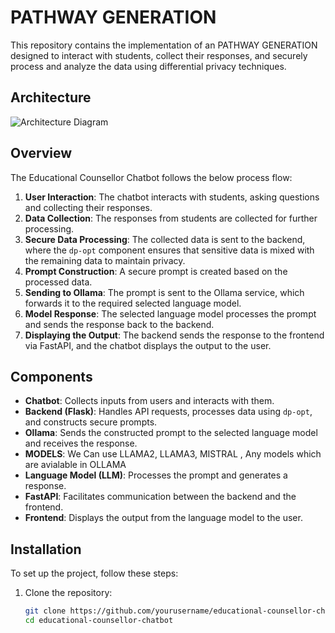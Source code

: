 # PATHWAY GENERATION

This repository contains the implementation of an PATHWAY GENERATION designed to interact with students, collect their responses, and securely process and analyze the data using differential privacy techniques.

## Architecture

![Architecture Diagram]('static/naavi_llm_architecture.jpg')

## Overview

The Educational Counsellor Chatbot follows the below process flow:

1. **User Interaction**: The chatbot interacts with students, asking questions and collecting their responses.
2. **Data Collection**: The responses from students are collected for further processing.
3. **Secure Data Processing**: The collected data is sent to the backend, where the `dp-opt` component ensures that sensitive data is mixed with the remaining data to maintain privacy.
4. **Prompt Construction**: A secure prompt is created based on the processed data.
5. **Sending to Ollama**: The prompt is sent to the Ollama service, which forwards it to the required selected language model.
6. **Model Response**: The selected language model processes the prompt and sends the response back to the backend.
7. **Displaying the Output**: The backend sends the response to the frontend via FastAPI, and the chatbot displays the output to the user.

## Components

- **Chatbot**: Collects inputs from users and interacts with them.
- **Backend (Flask)**: Handles API requests, processes data using `dp-opt`, and constructs secure prompts.
- **Ollama**: Sends the constructed prompt to the selected language model and receives the response.
- **MODELS**: We Can use LLAMA2, LLAMA3, MISTRAL , Any models which are avialable in OLLAMA
- **Language Model (LLM)**: Processes the prompt and generates a response.
- **FastAPI**: Facilitates communication between the backend and the frontend.
- **Frontend**: Displays the output from the language model to the user.

## Installation

To set up the project, follow these steps:

1. Clone the repository:
   ```bash
   git clone https://github.com/yourusername/educational-counsellor-chatbot.git
   cd educational-counsellor-chatbot

